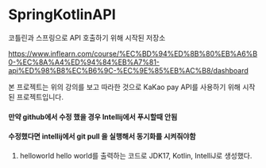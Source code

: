 # SpringKotlinAPI
코틀린과 스프링으로 API 호출하기 위해 시작된 저장소

https://www.inflearn.com/course/%EC%BD%94%ED%8B%80%EB%A6%B0-%EC%8A%A4%ED%94%84%EB%A7%81-api%ED%98%B8%EC%B6%9C-%EC%9E%85%EB%AC%B8/dashboard<br>


본 프로젝트는 위의 강의를 보고 따라한 것으로 KaKao pay API를 사용하기 위해 시작된 프로젝트입니다.

#### 만약 github에서 수정 했을 경우 Intellij에서 푸시할때 안됨 
#### 수정했다면 intellij에서 git pull 을 실행해서 동기화를 시켜줘야함
1. helloworld
hello world를 출력하는 코드로 JDK17, Kotlin, IntelliJ로 생성했다.

